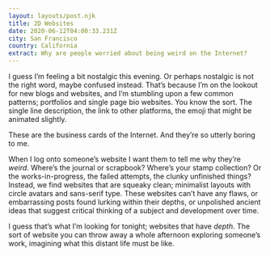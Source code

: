 ```yaml
---
layout: layouts/post.njk
title: 2D Websites
date: 2020-06-12T04:00:33.231Z
city: San Francisco
country: California
extract: Why are people worried about being weird on the Internet?
---
```


I guess I’m feeling a bit nostalgic this evening. Or perhaps nostalgic is not the right word, maybe confused instead. That’s because I’m on the lookout for new blogs and websites, and I’m stumbling upon a few common patterns; portfolios and single page bio websites. You know the sort. The single line description, the link to other platforms, the emoji that might be animated slightly.

These are the business cards of the Internet. And they’re so utterly boring to me.

When I log onto someone’s website I want them to tell me why they’re _weird_. Where’s the journal or scrapbook? Where’s your stamp collection? Or the works-in-progress, the failed attempts, the clunky unfinished things? Instead, we find websites that are squeaky clean; minimalist layouts with circle avatars and sans-serif type. These websites can’t have any flaws, or embarrassing posts found lurking within their depths, or unpolished ancient ideas that suggest critical thinking of a subject and development over time.

I guess that’s what I’m looking for tonight; websites that have _depth_. The sort of website you can throw away a whole afternoon exploring someone’s work, imagining what this distant life must be like.
